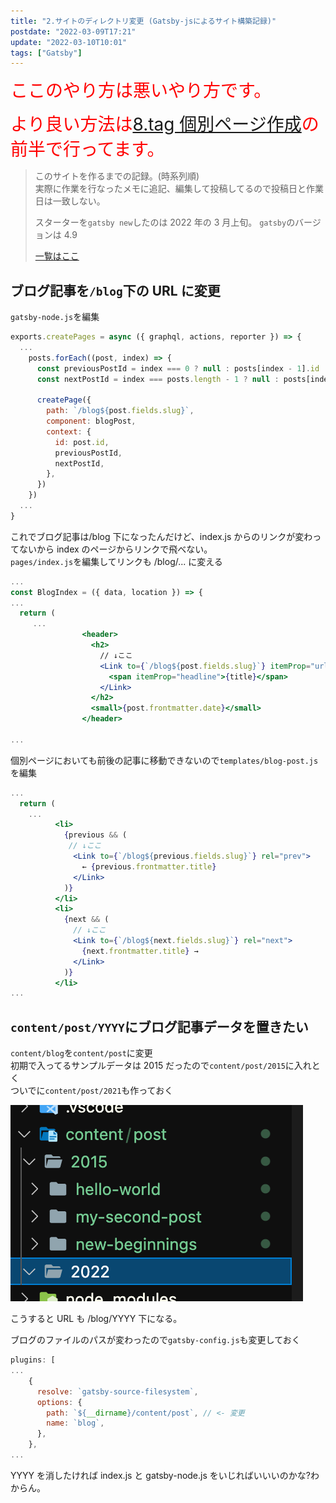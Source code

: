 ```yaml
---
title: "2.サイトのディレクトリ変更 (Gatsby-jsによるサイト構築記録)"
postdate: "2022-03-09T17:21"
update: "2022-03-10T10:01"
tags: ["Gatsby"]
---
```


<span style="font-size: 200%; color: red;">ここのやり方は悪いやり方です。</span>

<span style="font-size: 200%; color: red;">より良い方法は[8.tag 個別ページ作成](../gatsby-site-create-log8/)の前半で行ってます。</span>

> このサイトを作るまでの記録。(時系列順)  
> 実際に作業を行なったメモに追記、編集して投稿してるので投稿日と作業日は一致しない。
>
> スターターを`gatsby new`したのは 2022 年の 3 月上旬。
> `gatsby`のバージョンは 4.9
>
> [一覧はここ](../gatsby-site-create-log0/)

## ブログ記事を`/blog`下の URL に変更

`gatsby-node.js`を編集

```jsx
exports.createPages = async ({ graphql, actions, reporter }) => {
  ...
    posts.forEach((post, index) => {
      const previousPostId = index === 0 ? null : posts[index - 1].id
      const nextPostId = index === posts.length - 1 ? null : posts[index + 1].id

      createPage({
        path: `/blog${post.fields.slug}`,
        component: blogPost,
        context: {
          id: post.id,
          previousPostId,
          nextPostId,
        },
      })
    })
  ...
}
```

これでブログ記事は/blog 下になったんだけど、index.js からのリンクが変わってないから index のページからリンクで飛べない。  
`pages/index.js`を編集してリンクも /blog/... に変える

```jsx
...
const BlogIndex = ({ data, location }) => {
...
  return (
     ...
                <header>
                  <h2>
                    // ↓ここ
                    <Link to={`/blog${post.fields.slug}`} itemProp="url">
                      <span itemProp="headline">{title}</span>
                    </Link>
                  </h2>
                  <small>{post.frontmatter.date}</small>
                </header>

...
```

個別ページにおいても前後の記事に移動できないので`templates/blog-post.js`を編集

```jsx
...
  return (
    ...
          <li>
            {previous && (
             // ↓ここ
              <Link to={`/blog${previous.fields.slug}`} rel="prev">
                ← {previous.frontmatter.title}
              </Link>
            )}
          </li>
          <li>
            {next && (
              // ↓ここ
              <Link to={`/blog${next.fields.slug}`} rel="next">
                {next.frontmatter.title} →
              </Link>
            )}
          </li>
...
```

## `content/post/YYYY`にブログ記事データを置きたい

`content/blog`を`content/post`に変更  
初期で入ってるサンプルデータは 2015 だったので`content/post/2015`に入れとく  
ついでに`content/post/2021`も作っておく

![ディレクトリ構成](screenshot_dir.png)

こうすると URL も /blog/YYYY 下になる。

ブログのファイルのパスが変わったので`gatsby-config.js`も変更しておく

```jsx
plugins: [
...
    {
      resolve: `gatsby-source-filesystem`,
      options: {
        path: `${__dirname}/content/post`, // <- 変更
        name: `blog`,
      },
    },
...
```

YYYY を消したければ index.js と gatsby-node.js をいじればいいいのかな?わからん。
